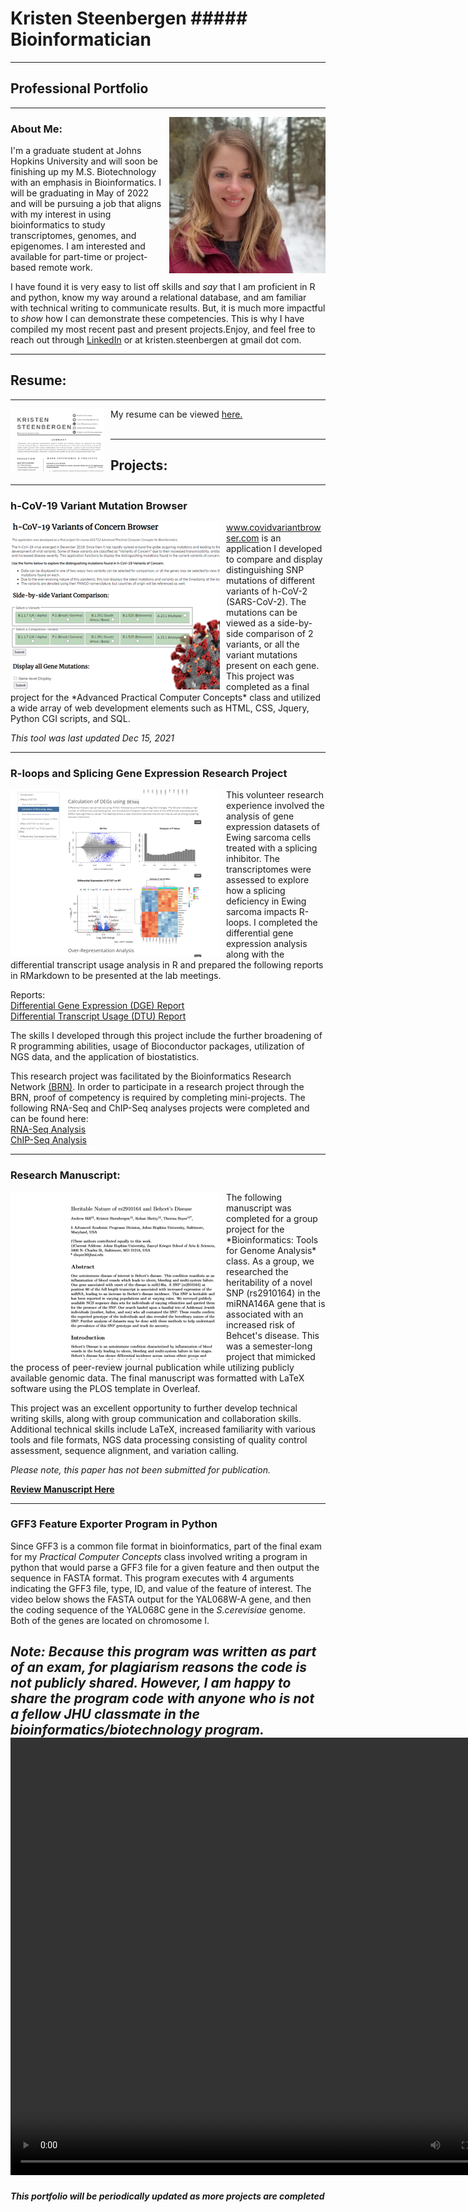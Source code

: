# Kristen Steenbergen ##### Bioinformatician
------------
## Professional Portfolio
-----------------
<img src="images/profile_pic.jpg" alt="Profile Photo"  height="250" width="250"
     style="float: right; margin-left: 10px;" />
### About Me:

I'm a graduate student at Johns Hopkins University and will soon be finishing up my M.S. Biotechnology with an emphasis in Bioinformatics.  I will be graduating in May of 2022 and will be pursuing a job that aligns with my interest in using bioinformatics to study transcriptomes, genomes, and epigenomes.  I am interested and available for part-time or project-based remote work. 
  
I have found it is very easy to list off skills and *say* that I am proficient in R and python, know my way around a relational database, and am familiar with technical writing to communicate results.  But, it is much more impactful to *show* how I can demonstrate these competencies.  This is why I have compiled my most recent past and present projects.Enjoy, and feel free to reach out through [LinkedIn](https://www.linkedin.com/in/kristen-steenbergen/) or at kristen.steenbergen at gmail dot com.  

-------------------
## Resume:  
-------------------
<a href="KSteenbergen_PublicResume_Dec2021.pdf">
    <img src="images/Resume.png" alt="Resume Thumbnail" style="float: left; margin-right: 10px;" width="150" height="100"/>
</a>My resume can be viewed <a href="KSteenbergen_PublicResume_Dec2021.pdf">here.</a>  
<br>  
<br>  

-------------------
## Projects:
---------------
### h-CoV-19 Variant Mutation Browser  
<a href="http://www.covidvariantbrowser.com">
    <img src="images/Portfolio_COVID.png" alt="COVID Thumbnail" style="float: left; margin-right: 10px;" />
</a>
<a href="http://www.covidvariantbrowser.com">www.covidvariantbrowser.com</a> is an application I developed to compare and display distinguishing SNP mutations of different variants of h-CoV-2 (SARS-CoV-2).   The mutations can be viewed as a side-by-side comparison of 2 variants, or all the variant mutations present on each gene.  This project was completed as a final project for the *Advanced Practical Computer Concepts* class and utilized a wide array of web development elements such as HTML, CSS, Jquery, Python CGI scripts, and SQL.  
  
*This tool was last updated Dec 15, 2021*
  
------------------
### R-loops and Splicing Gene Expression Research Project
<img src="images/Portfolio_Research.png" alt="Research Thumbnail" style="float: left; margin-right: 10px;" />
This volunteer research experience involved the analysis of gene expression datasets of Ewing sarcoma cells treated with a splicing inhibitor.  The transcriptomes were assessed to explore how a splicing deficiency in Ewing sarcoma impacts R-loops.  I completed the differential gene expression analysis along with the differential transcript usage analysis in R and prepared the following reports in RMarkdown to be presented at the lab meetings.  

<!--- This is HTML code that works in markdown when you want to do something specific - these reports open in a new tab, but it may be better to have all togehter for better user experience?  Then it can be executed with: [Differential Gene Expression (DGE) Report](./DGE_MarkdownReport.html) It's just that they take a while to load -->
Reports:  
<a href="./DGE_MarkdownReport.html" target="_blank">Differential Gene Expression (DGE) Report</a>   
<a href="./DTU_MarkdownReport.html" target="_blank">Differential Transcript Usage (DTU) Report</a>  

The skills I developed through this project include the further broadening of R programming abilities, usage of Bioconductor packages, utilization of NGS data, and the application of biostatistics.

This research project was facilitated by the Bioinformatics Research Network [(BRN)](https://www.bio-net.dev).  In order to participate in a research project through the BRN,  proof of competency is required by completing mini-projects.  The following RNA-Seq and ChIP-Seq analyses projects were completed and can be found here:  
<a href="https://rpubs.com/KSteenbergen/738407/" target="_self">RNA-Seq Analysis</a>   
<a href="https://rpubs.com/KSteenbergen/743415/" target="_self">ChIP-Seq Analysis</a>

------------
### Research Manuscript:    
<a href="Genomics_Manuscript.pdf">
  <img src="images/Portfolio_Manuscript.png" alt="Manuscript Thumbnail" style="float: left; margin-right: 10px;" />
</a>
The following manuscript was completed for a group project for the *Bioinformatics: Tools for Genome Analysis* class.  As a group, we researched the heritability of a novel SNP (rs2910164) in the miRNA146A gene that is associated with an increased risk of Behcet's disease.  This was a semester-long project that mimicked the process of peer-review journal publication while utilizing publicly available genomic data.  The final manuscript was formatted with LaTeX software using the PLOS template in Overleaf.  

This project was an excellent opportunity to further develop technical writing skills, along with group communication and collaboration skills.  Additional technical skills include LaTeX, increased familiarity with various tools and file formats, NGS data processing consisting of quality control assessment, sequence alignment, and variation calling.   
  
*Please note, this paper has not been submitted for publication.*    
    
<a href="Genomics_Manuscript.pdf">**Review Manuscript Here**</a> 

----------

### GFF3 Feature Exporter Program in Python
Since GFF3 is a common file format in bioinformatics, part of the final exam for my *Practical Computer Concepts* class involved writing a program in python that would parse a GFF3 file for a given feature and then output the sequence in FASTA format.  This program executes with 4 arguments indicating the GFF3 file, type, ID, and value of the feature of interest. 
The video below shows the FASTA output for the YAL068W-A gene, and then the coding sequence of the YAL068C gene in the *S.cerevisiae* genome.  Both of the genes are located on chromosome I. 

*Note: Because this program was written as part of an exam, for plagiarism reasons the code is not publicly shared.  However, I am happy to share the program code with anyone who is not a fellow JHU classmate in the bioinformatics/biotechnology program.*
<video width="800" height="700" controls>
  <source src="GFF3_Feature_Program.mp4" type="video/mp4">
  Your browser does not support the video embedded here.
</video>
----------

  
##### *This portfolio will be periodically updated as more projects are completed*
